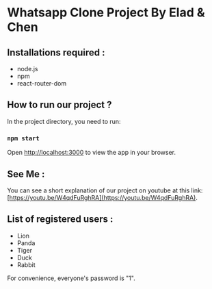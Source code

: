 # Whatsapp Clone Project By Elad & Chen

## Installations required :

* node.js
* npm
* react-router-dom

## How to run our project ?

In the project directory, you need to run:

### `npm start`

Open [http://localhost:3000](http://localhost:3000) to view the app in your browser.

## See Me :

You can see a short explanation of our project on youtube at this link: [https://youtu.be/W4qdFuRghRA](https://youtu.be/W4qdFuRghRA).

## List of registered users :

* Lion
* Panda
* Tiger
* Duck
* Rabbit

For convenience, everyone's password is "1".
